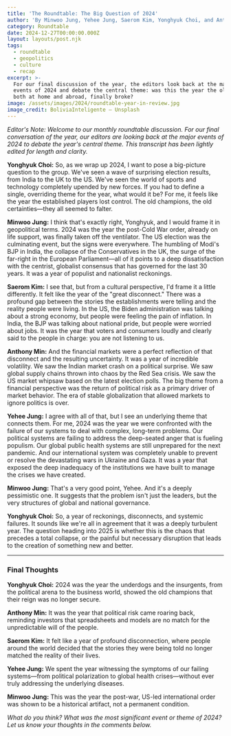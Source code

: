 ```yaml
---
title: 'The Roundtable: The Big Question of 2024'
author: 'By Minwoo Jung, Yehee Jung, Saerom Kim, Yonghyuk Choi, and Anthony Min'
category: Roundtable
date: 2024-12-27T00:00:00.000Z
layout: layouts/post.njk
tags:
  - roundtable
  - geopolitics
  - culture
  - recap
excerpt: >-
  For our final discussion of the year, the editors look back at the major
  events of 2024 and debate the central theme: was this the year the old order,
  both at home and abroad, finally broke?
image: /assets/images/2024/roundtable-year-in-review.jpg
image_credit: BoliviaInteligente — Unsplash
---
```


*Editor's Note: Welcome to our monthly roundtable discussion. For our final conversation of the year, our editors are looking back at the major events of 2024 to debate the year's central theme. This transcript has been lightly edited for length and clarity.*

**Yonghyuk Choi:** So, as we wrap up 2024, I want to pose a big-picture question to the group. We've seen a wave of surprising election results, from India to the UK to the US. We've seen the world of sports and technology completely upended by new forces. If you had to define a single, overriding theme for the year, what would it be? For me, it feels like the year the established players lost control. The old champions, the old certainties—they all seemed to falter.

**Minwoo Jung:** I think that's exactly right, Yonghyuk, and I would frame it in geopolitical terms. 2024 was the year the post-Cold War order, already on life support, was finally taken off the ventilator. The US election was the culminating event, but the signs were everywhere. The humbling of Modi's BJP in India, the collapse of the Conservatives in the UK, the surge of the far-right in the European Parliament—all of it points to a deep dissatisfaction with the centrist, globalist consensus that has governed for the last 30 years. It was a year of populist and nationalist reckonings.

**Saerom Kim:** I see that, but from a cultural perspective, I'd frame it a little differently. It felt like the year of the "great disconnect." There was a profound gap between the stories the establishments were telling and the reality people were living. In the US, the Biden administration was talking about a strong economy, but people were feeling the pain of inflation. In India, the BJP was talking about national pride, but people were worried about jobs. It was the year that voters and consumers loudly and clearly said to the people in charge: you are not listening to us.

**Anthony Min:** And the financial markets were a perfect reflection of that disconnect and the resulting uncertainty. It was a year of incredible volatility. We saw the Indian market crash on a political surprise. We saw global supply chains thrown into chaos by the Red Sea crisis. We saw the US market whipsaw based on the latest election polls. The big theme from a financial perspective was the return of political risk as a primary driver of market behavior. The era of stable globalization that allowed markets to ignore politics is over.

**Yehee Jung:** I agree with all of that, but I see an underlying theme that connects them. For me, 2024 was the year we were confronted with the failure of our systems to deal with complex, long-term problems. Our political systems are failing to address the deep-seated anger that is fueling populism. Our global public health systems are still unprepared for the next pandemic. And our international system was completely unable to prevent or resolve the devastating wars in Ukraine and Gaza. It was a year that exposed the deep inadequacy of the institutions we have built to manage the crises we have created.

**Minwoo Jung:** That's a very good point, Yehee. And it's a deeply pessimistic one. It suggests that the problem isn't just the leaders, but the very structures of global and national governance.

**Yonghyuk Choi:** So, a year of reckonings, disconnects, and systemic failures. It sounds like we're all in agreement that it was a deeply turbulent year. The question heading into 2025 is whether this is the chaos that precedes a total collapse, or the painful but necessary disruption that leads to the creation of something new and better.

---
### Final Thoughts

**Yonghyuk Choi:** 2024 was the year the underdogs and the insurgents, from the political arena to the business world, showed the old champions that their reign was no longer secure.

**Anthony Min:** It was the year that political risk came roaring back, reminding investors that spreadsheets and models are no match for the unpredictable will of the people.

**Saerom Kim:** It felt like a year of profound disconnection, where people around the world decided that the stories they were being told no longer matched the reality of their lives.

**Yehee Jung:** We spent the year witnessing the symptoms of our failing systems—from political polarization to global health crises—without ever truly addressing the underlying diseases.

**Minwoo Jung:** This was the year the post-war, US-led international order was shown to be a historical artifact, not a permanent condition.

*What do you think? What was the most significant event or theme of 2024? Let us know your thoughts in the comments below.*
